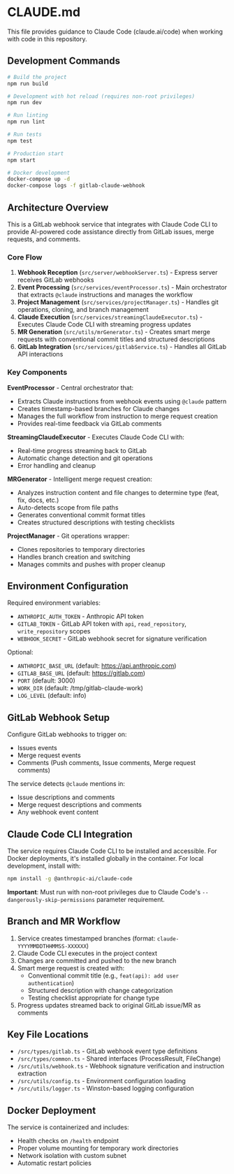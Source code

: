 # CLAUDE.md

This file provides guidance to Claude Code (claude.ai/code) when working with code in this repository.

## Development Commands

```bash
# Build the project
npm run build

# Development with hot reload (requires non-root privileges)
npm run dev

# Run linting
npm run lint

# Run tests
npm test

# Production start
npm start

# Docker development
docker-compose up -d
docker-compose logs -f gitlab-claude-webhook
```

## Architecture Overview

This is a GitLab webhook service that integrates with Claude Code CLI to provide AI-powered code assistance directly from GitLab issues, merge requests, and comments.

### Core Flow
1. **Webhook Reception** (`src/server/webhookServer.ts`) - Express server receives GitLab webhooks
2. **Event Processing** (`src/services/eventProcessor.ts`) - Main orchestrator that extracts `@claude` instructions and manages the workflow
3. **Project Management** (`src/services/projectManager.ts`) - Handles git operations, cloning, and branch management
4. **Claude Execution** (`src/services/streamingClaudeExecutor.ts`) - Executes Claude Code CLI with streaming progress updates
5. **MR Generation** (`src/utils/mrGenerator.ts`) - Creates smart merge requests with conventional commit titles and structured descriptions
6. **GitLab Integration** (`src/services/gitlabService.ts`) - Handles all GitLab API interactions

### Key Components

**EventProcessor** - Central orchestrator that:
- Extracts Claude instructions from webhook events using `@claude` pattern
- Creates timestamp-based branches for Claude changes
- Manages the full workflow from instruction to merge request creation
- Provides real-time feedback via GitLab comments

**StreamingClaudeExecutor** - Executes Claude Code CLI with:
- Real-time progress streaming back to GitLab
- Automatic change detection and git operations
- Error handling and cleanup

**MRGenerator** - Intelligent merge request creation:
- Analyzes instruction content and file changes to determine type (feat, fix, docs, etc.)
- Auto-detects scope from file paths
- Generates conventional commit format titles
- Creates structured descriptions with testing checklists

**ProjectManager** - Git operations wrapper:
- Clones repositories to temporary directories
- Handles branch creation and switching
- Manages commits and pushes with proper cleanup

## Environment Configuration

Required environment variables:
- `ANTHROPIC_AUTH_TOKEN` - Anthropic API token
- `GITLAB_TOKEN` - GitLab API token with `api`, `read_repository`, `write_repository` scopes
- `WEBHOOK_SECRET` - GitLab webhook secret for signature verification

Optional:
- `ANTHROPIC_BASE_URL` (default: https://api.anthropic.com)
- `GITLAB_BASE_URL` (default: https://gitlab.com)
- `PORT` (default: 3000)
- `WORK_DIR` (default: /tmp/gitlab-claude-work)
- `LOG_LEVEL` (default: info)

## GitLab Webhook Setup

Configure GitLab webhooks to trigger on:
- Issues events
- Merge request events  
- Comments (Push comments, Issue comments, Merge request comments)

The service detects `@claude` mentions in:
- Issue descriptions and comments
- Merge request descriptions and comments
- Any webhook event content

## Claude Code CLI Integration

The service requires Claude Code CLI to be installed and accessible. For Docker deployments, it's installed globally in the container. For local development, install with:

```bash
npm install -g @anthropic-ai/claude-code
```

**Important**: Must run with non-root privileges due to Claude Code's `--dangerously-skip-permissions` parameter requirement.

## Branch and MR Workflow

1. Service creates timestamped branches (format: `claude-YYYYMMDDTHHMMSS-XXXXXX`)
2. Claude Code CLI executes in the project context
3. Changes are committed and pushed to the new branch
4. Smart merge request is created with:
   - Conventional commit title (e.g., `feat(api): add user authentication`)
   - Structured description with change categorization
   - Testing checklist appropriate for change type
5. Progress updates streamed back to original GitLab issue/MR as comments

## Key File Locations

- `/src/types/gitlab.ts` - GitLab webhook event type definitions
- `/src/types/common.ts` - Shared interfaces (ProcessResult, FileChange)
- `/src/utils/webhook.ts` - Webhook signature verification and instruction extraction
- `/src/utils/config.ts` - Environment configuration loading
- `/src/utils/logger.ts` - Winston-based logging configuration

## Docker Deployment

The service is containerized and includes:
- Health checks on `/health` endpoint
- Proper volume mounting for temporary work directories
- Network isolation with custom subnet
- Automatic restart policies